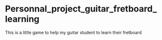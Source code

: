 # Personnal_project_guitar_fretboard_learning
This is a little game to help my guitar student to learn their fretboard

